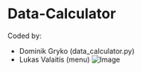 # Data-Calculator
Coded by:
- Dominik Gryko (data_calculator.py)
- Lukas Valaitis (menu)
![Image](https://github.com/Dominik_Gryko/Data-Calculator/blob/master/images/image.jpg?raw=true)
